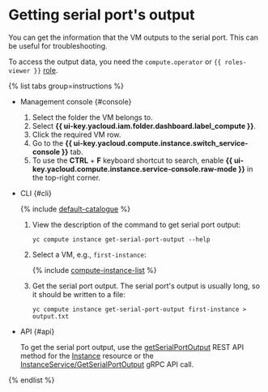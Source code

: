 # Getting serial port's output

You can get the information that the VM outputs to the serial port. This can be useful for troubleshooting.

To access the output data, you need the `сompute.operator` or `{{ roles-viewer }}` [role](../../security/index.md).

{% list tabs group=instructions %}

- Management console {#console}

  1. Select the folder the VM belongs to.
  1. Select **{{ ui-key.yacloud.iam.folder.dashboard.label_compute }}**.
  1. Click the required VM row.
  1. Go to the **{{ ui-key.yacloud.compute.instance.switch_service-console }}** tab.
  1. To use the **CTRL** + **F** keyboard shortcut to search, enable **{{ ui-key.yacloud.compute.instance.service-console.raw-mode }}** in the top-right corner.

- CLI {#cli}

  {% include [default-catalogue](../../../_includes/default-catalogue.md) %}

  1. View the description of the command to get serial port output:

      ```
      yc compute instance get-serial-port-output --help
      ```

  1. Select a VM, e.g., `first-instance`:

      {% include [compute-instance-list](../../_includes_service/compute-instance-list.md) %}

  1. Get the serial port output. The serial port's output is usually long, so it should be written to a file:

      ```
      yc compute instance get-serial-port-output first-instance > output.txt
      ```

- API {#api}

  To get the serial port output, use the [getSerialPortOutput](../../api-ref/Instance/getSerialPortOutput.md) REST API method for the [Instance](../../api-ref/Instance/index.md) resource or the [InstanceService/GetSerialPortOutput](../../api-ref/grpc/Instance/getSerialPortOutput.md) gRPC API call.

{% endlist %}
